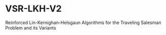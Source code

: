 # VSR-LKH-V2
Reinforced Lin-Kernighan-Helsgaun Algorithms for the Traveling Salesman Problem and its Variants
